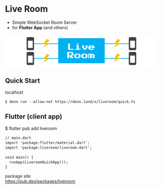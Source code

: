 
# Live Room

- Simple WebSocket Room Server
- for **Flutter App** (and others)

![Header](https://github.com/rbdog/liveroom/blob/main/static/img/liveroom-header.png?raw=true)

## Quick Start

localhost

```shell
$ deno run --allow-net https://deno.land/x/liveroom/quick.ts
```

## Flutter (client app)


$ flutter pub add liveroom

```
// main.dart
import 'package:flutter/material.dart';
import 'package:liveroom/liveroom.dart';

void main() {
  runApp(LiveroomQuickApp());
}
```

package site  
https://pub.dev/packages/liveroom
